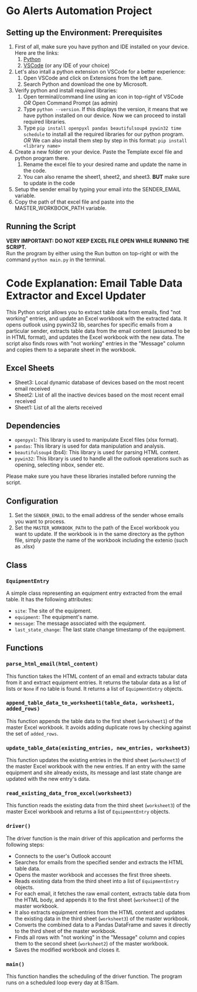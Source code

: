 # Go Alerts Automation Project

## Setting up the Environment: Prerequisites
1. First of all, make sure you have python and IDE installed on your device. Here are the links:
   1. [Python](https://www.python.org/downloads/)
   2. [VSCode](https://code.visualstudio.com/Download) (or any IDE of your choice)
2. Let's also intall a python extension on VSCode for a better experience:
    1. Open VSCode and click on Extensions from the left pane.
    2. Search Python and download the one by Microsoft.
3. Verify python and install required libraries:
   1. Open terminal/command line using an icon in top-right of VSCode *OR* Open Command Prompt (as admin)
   2. Type `python --version`. If this displays the version, it means that we have python installed on our device. Now we can proceed to install required libraries.
   3. Type `pip install openpyxl pandas beautifulsoup4 pywin32 time schedule` to install all the required libraries for our python program.
    *OR*
    We can also install them step by step in this format: `pip install <library name>`
4. Create a new folder on your device. Paste the Template excel file and python program there. 
    1. Rename the excel file to your desired name and update the name in the code.    
    2. You can also rename the sheet1, sheet2, and sheet3. **BUT** make sure to update in the code
5. Setup the sender email by typing your email into the SENDER_EMAIL variable.
6. Copy the path of that excel file and paste into the MASTER_WORKBOOK_PATH variable.

## Running the Script
**VERY IMPORTANT: DO NOT KEEP EXCEL FILE OPEN WHILE RUNNING THE SCRIPT.**  
Run the program by either using the Run button on top-right or with the command `python main.py` in the terminal.

# Code Explanation: Email Table Data Extractor and Excel Updater
This Python script allows you to extract table data from emails, find "not working" entries, and update an Excel workbook with the extracted data. It opens outlook using pywin32 lib, searches for specific emails from a particular sender, extracts table data from the email content (assumed to be in HTML format), and updates the Excel workbook with the new data. The script also finds rows with "not working" entries in the "Message" column and copies them to a separate sheet in the workbook.

## Excel Sheets
- Sheet3: Local dynamic database of devices based on the most recent email received
- Sheet2: List of all the inactive devices based on the most recent email received
- Sheet1: List of all the alerts received

## Dependencies
 - `openpyxl`: This library is used to manipulate Excel files (xlsx format).
 - `pandas`: This library is used for data manipulation and analysis.
 - `beautifulsoup4` (bs4): This library is used for parsing HTML content.
 - `pywin32`: This library is used to handle all the outlook operations such as opening, selecting inbox, sender etc.

Please make sure you have these libraries installed before running the script.

## Configuration
1. Set the `SENDER_EMAIL` to the email address of the sender whose emails you want to process.
2. Set the `MASTER_WORKBOOK_PATH` to the path of the Excel workbook you want to update. If the workbook is in the same directory as the python file, simply paste the name of the workbook including the extenio (such as .xlsx)

## Class
### `EquipmentEntry`
A simple class representing an equipment entry extracted from the email table. It has the following attributes:

- `site`: The site of the equipment.
- `equipment`: The equipment's name.
- `message`: The message associated with the equipment.
- `last_state_change`: The last state change timestamp of the equipment.

## Functions
### `parse_html_email(html_content)`
This function takes the HTML content of an email and extracts tabular data from it and extract equipment entries. It returns the tabular data as a list of lists or `None` if no table is found. It returns a list of `EquipmentEntry` objects.

### `append_table_data_to_worksheet1(table_data, worksheet1, added_rows)`
This function appends the table data to the first sheet (`worksheet1`) of the master Excel workbook. It avoids adding duplicate rows by checking against the set of `added_rows`.

### `update_table_data(existing_entries, new_entries, worksheet3)`
This function updates the existing entries in the third sheet (`worksheet3`) of the master Excel workbook with the new entries. If an entry with the same equipment and site already exists, its message and last state change are updated with the new entry's data.

### `read_existing_data_from_excel(worksheet3)`
This function reads the existing data from the third sheet (`worksheet3`) of the master Excel workbook and returns a list of `EquipmentEntry` objects.

### `driver()`
The driver function is the main driver of this application and performs the following steps:
- Connects to the user's Outlook account
- Searches for emails from the specified sender and extracts the HTML table data.
- Opens the master workbook and accesses the first three sheets.
- Reads existing data from the third sheet into a list of `EquipmentEntry` objects.
- For each email, it fetches the raw email content, extracts table data from the HTML body, and appends it to the first sheet (`worksheet1`) of the master workbook.
- It also extracts equipment entries from the HTML content and updates the existing data in the third sheet (`worksheet3`) of the master workbook.
- Converts the combined data to a Pandas DataFrame and saves it directly to the third sheet of the master workbook.
- Finds all rows with "not working" in the "Message" column and copies them to the second sheet (`worksheet2`) of the master workbook.
- Saves the modified workbook and closes it.

### `main()`
This function handles the scheduling of the driver function. The program runs on a scheduled loop every day at 8:15am.